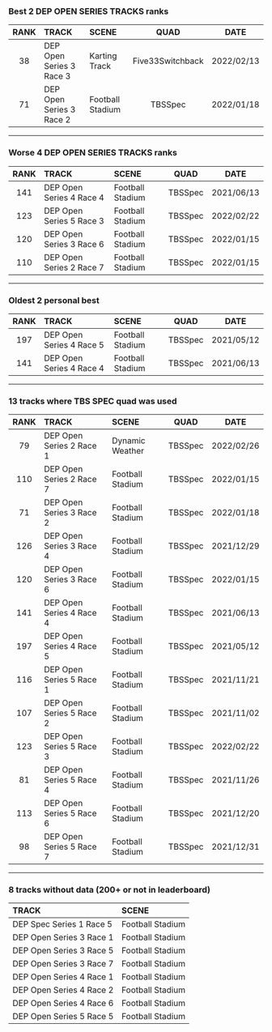 ### Best 2 DEP OPEN SERIES TRACKS ranks
|RANK|TRACK|SCENE|QUAD|DATE|
|:---:|:---|:---|:---:|:---:|
|38|DEP Open Series 3 Race 3|Karting Track|Five33Switchback|2022/02/13|
|71|DEP Open Series 3 Race 2|Football Stadium|TBSSpec|2022/01/18|
---
### Worse 4 DEP OPEN SERIES TRACKS ranks
|RANK|TRACK|SCENE|QUAD|DATE|
|:---:|:---|:---|:---:|:---:|
|141|DEP Open Series 4 Race 4|Football Stadium|TBSSpec|2021/06/13|
|123|DEP Open Series 5 Race 3|Football Stadium|TBSSpec|2022/02/22|
|120|DEP Open Series 3 Race 6|Football Stadium|TBSSpec|2022/01/15|
|110|DEP Open Series 2 Race 7|Football Stadium|TBSSpec|2022/01/15|
---
### Oldest 2 personal best
|RANK|TRACK|SCENE|QUAD|DATE|
|:---:|:---|:---|:---:|:---:|
|197|DEP Open Series 4 Race 5|Football Stadium|TBSSpec|2021/05/12|
|141|DEP Open Series 4 Race 4|Football Stadium|TBSSpec|2021/06/13|
---
### 13 tracks where TBS SPEC quad was used
|RANK|TRACK|SCENE|QUAD|DATE|
|:---:|:---|:---|:---:|:---:|
|79|DEP Open Series 2 Race 1|Dynamic Weather|TBSSpec|2022/02/26|
|110|DEP Open Series 2 Race 7|Football Stadium|TBSSpec|2022/01/15|
|71|DEP Open Series 3 Race 2|Football Stadium|TBSSpec|2022/01/18|
|126|DEP Open Series 3 Race 4|Football Stadium|TBSSpec|2021/12/29|
|120|DEP Open Series 3 Race 6|Football Stadium|TBSSpec|2022/01/15|
|141|DEP Open Series 4 Race 4|Football Stadium|TBSSpec|2021/06/13|
|197|DEP Open Series 4 Race 5|Football Stadium|TBSSpec|2021/05/12|
|116|DEP Open Series 5 Race 1|Football Stadium|TBSSpec|2021/11/21|
|107|DEP Open Series 5 Race 2|Football Stadium|TBSSpec|2021/11/02|
|123|DEP Open Series 5 Race 3|Football Stadium|TBSSpec|2022/02/22|
|81|DEP Open Series 5 Race 4|Football Stadium|TBSSpec|2021/11/26|
|113|DEP Open Series 5 Race 6|Football Stadium|TBSSpec|2021/12/20|
|98|DEP Open Series 5 Race 7|Football Stadium|TBSSpec|2021/12/31|
---
### 8 tracks without data (200+ or not in leaderboard)
|TRACK|SCENE|
|:---|:---|
|DEP Spec Series 1 Race 5|Football Stadium|
|DEP Open Series 3 Race 1|Football Stadium|
|DEP Open Series 3 Race 5|Football Stadium|
|DEP Open Series 3 Race 7|Football Stadium|
|DEP Open Series 4 Race 1|Football Stadium|
|DEP Open Series 4 Race 2|Football Stadium|
|DEP Open Series 4 Race 6|Football Stadium|
|DEP Open Series 5 Race 5|Football Stadium|
